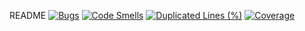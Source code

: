 README
[![Bugs](https://sonarcloud.io/api/project_badges/measure?project=MarlonMo37_BlogApp&metric=bugs)](https://sonarcloud.io/summary/new_code?id=MarlonMo37_BlogApp)
[![Code Smells](https://sonarcloud.io/api/project_badges/measure?project=MarlonMo37_BlogApp&metric=code_smells)](https://sonarcloud.io/summary/new_code?id=MarlonMo37_BlogApp)
[![Duplicated Lines (%)](https://sonarcloud.io/api/project_badges/measure?project=MarlonMo37_BlogApp&metric=duplicated_lines_density)](https://sonarcloud.io/summary/new_code?id=MarlonMo37_BlogApp)
[![Coverage](https://sonarcloud.io/api/project_badges/measure?project=MarlonMo37_BlogApp&metric=coverage)](https://sonarcloud.io/summary/new_code?id=MarlonMo37_BlogApp)
